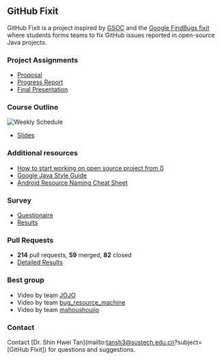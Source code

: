 ## GitHub Fixit

GitHub Fixit is a project inspired by [GSOC](https://summerofcode.withgoogle.com) and the [Google FindBugs fixit](https://dl.acm.org/doi/10.1145/1831708.1831738) where students forms teams to fix GitHub issues reported in open-source Java projects. 


### Project Assignments

- [Proposal](https://github-fixit.github.io/CS304ProjectProposal.pdf)
- [Progress Report](https://github-fixit.github.io/CS304ProgressReport.pdf)
- [Final Presentation](https://github-fixit.github.io/CS304FinalPresentation.pdf)

### Course Outline
![Weekly Schedule](https://github-fixit.github.io/schedule.png)
- [Slides](https://github-fixit.github.io/CS304slides.zip)

### Additional resources
- [How to start working on open source project from 0](https://www.youtube.com/watch?v=k1T5Wbx0NMw&feature=youtu.be)
- [Google Java Style Guide](http://google.github.io/styleguide/javaguide.html)
- [Android Resource Naming Cheat Sheet](https://jeroenmols.com/img/blog/resourcenaming/resourcenaming_cheatsheet.pdf)

### Survey
- [Questionaire](https://github-fixit.github.io/survey-question.pdf)
- [Results](https://github-fixit.github.io/survey-results.pdf)

### Pull Requests 
- **214** pull requests, **59** merged, **82** closed 
- [Detailed Results](https://github-fixit.github.io/results.html)

### Best group

- Video by team [JOJO](https://youtu.be/EBcGYV51Np8)
- Video by team [bug_resource_machine](https://youtu.be/wJv0-aiKU6o)
- Video by team [mahoushoujio](https://youtu.be/dPK_MO7UwFM)



### Contact

Contact [Dr. Shin Hwei Tan](mailto:tansh3@sustech.edu.cn?subject=[GitHub Fixit]) for questions and suggestions.
